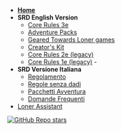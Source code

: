 <!-- _navbar.md -->
- [**Home**](/)
- **SRD English Version**
  - [Core Rules 3e](en/loner-en.md)
  - [Adventure Packs](en/adventure-packs.md)
  - [Geared Towards Loner games](en/geared_towards_loner.md)
  - [Creator's Kit](en/creators_kit/creators_kit.md)
  - [Core Rules 2e (legacy)](en/loner-2e.md)
  - [Core Rules 1e (legacy)](en/loner-1e.md)  - 
- **SRD Versione Italiana**
  - [Regolamento](it/loner-ita.md)
  - [Regole senza dadi](it/loner_senzadadi.md)
  - [Pacchetti Avventura](it/pacchetti-avventura.md)
  - [Domande Frequenti](it/domande_frequenti.md)
- [Loner Assistant](https://loner.zotiquestgames.com/loner-assistant/)

[![GitHub Repo stars](https://img.shields.io/github/stars/docsifyjs/docsify ':class=badge')](https://github.com/zeruhur/loner/)

